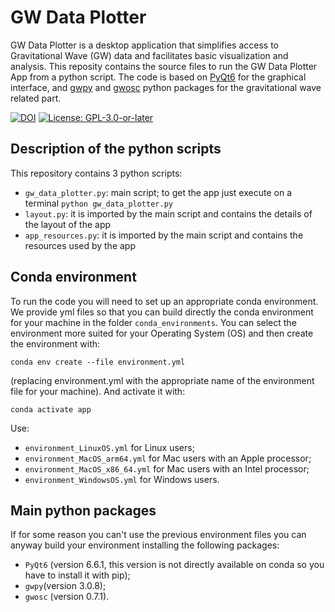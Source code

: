 # GW Data Plotter
GW Data Plotter is a desktop application that simplifies access to Gravitational Wave (GW) data and facilitates basic 
visualization and analysis. 
This reposity contains the source files to run the GW Data Plotter App from a python script. 
The code is based on [PyQt6](https://www.riverbankcomputing.com/software/pyqt/) for the graphical interface, and
[gwpy](https://gwpy.github.io) and [gwosc](https://pypi.org/project/gwosc/) python packages for the gravitational wave 
related part.

[![DOI](https://img.shields.io/badge/dynamic/json?url=https://zenodo.org/api/records/13778827&label=DOI&query=$.doi&color=blue)](https://doi.org/10.5281/zenodo.13778827)
[![License: GPL-3.0-or-later](https://img.shields.io/badge/License-GPL--3.0--or--later-blue)](https://choosealicense.com/licenses/gpl-3.0/)


## Description of the python scripts
This repository contains 3 python scripts:
* `gw_data_plotter.py`: main script; to get the app just execute on a terminal `python gw_data_plotter.py`
* `layout.py`: it is imported by the main script and contains the details of the layout of the app
* `app_resources.py`: it is imported by the main script and contains the resources used by the app

## Conda environment
To run the code you will need to set up an appropriate conda environment. 
We provide yml files so that you can build directly the conda environment for your machine in the folder `conda_environments`. 
You can select the environment more suited for your Operating System (OS) and then create the environment with:

`conda env create --file environment.yml`

(replacing environment.yml with the appropriate name of the environment file for your machine). And activate it with:

`conda activate app`

Use:
* `environment_LinuxOS.yml` for Linux users;
* `environment_MacOS_arm64.yml` for Mac users with an Apple processor;
* `environment_MacOS_x86_64.yml` for Mac users with an Intel processor;
* `environment_WindowsOS.yml` for Windows users.

## Main python packages
If for some reason you can't use the previous environment files you can anyway build your environment 
installing the following packages:
* `PyQt6` (version 6.6.1, this version is not directly available on conda so you have to install it with pip);
* `gwpy`(version 3.0.8);
* `gwosc` (version 0.7.1).
